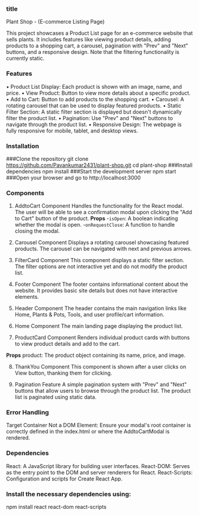 ### title
Plant Shop - (E-commerce Listing Page)

This project showcases a Product List page for an e-commerce website that sells plants. It includes features like viewing product details, adding products to a shopping cart, a carousel, pagination with "Prev" and "Next" buttons, and a responsive design. Note that the filtering functionality is currently static.

### Features
•	Product List Display: Each product is shown with an image, name, and price.
•	View Product: Button to view more details about a specific product.
•	Add to Cart: Button to add products to the shopping cart.
•	Carousel: A rotating carousel that can be used to display featured products.
•	Static Filter Section: A static filter section is displayed but doesn't dynamically filter the product list.
•	Pagination: Use "Prev" and "Next" buttons to navigate through the product list.
•	Responsive Design: The webpage is fully responsive for mobile, tablet, and desktop views.

### Installation

###Clone the repository
    git clone https://github.com/Pavankumar2431/plant-shop.git
    cd plant-shop
###Install dependencies
    npm install
###Start the development server
    npm start
###Open your browser and go to
    http://localhost:3000

### Components

1. AddtoCart Component
Handles the functionality for the React modal. The user will be able to see a confirmation modal upon clicking the "Add to Cart" button of the product.
**Props** 
 -`isOpen`: A boolean indicating whether the modal is open. 
 -`onRequestClose`: A function to handle closing the modal.

2. Carousel Component
Displays a rotating carousel showcasing featured products. The carousel can be navigated with next and previous arrows.

3. FilterCard Component
This component displays a static filter section. The filter options are not interactive yet and do not modify the product list.

4. Footer Component
The footer contains informational content about the website. It provides basic site details but does not have interactive elements.

5. Header Component
The header contains the main navigation links like Home, Plants & Pots, Tools, and user profile/cart information.

6. Home Component
The main landing page displaying the product list.

7. ProductCard Component
Renders individual product cards with buttons to view product details and add to the cart.

**Props** 
product: The product object containing its name, price, and image.

8. ThankYou Component
This component is shown after a user clicks on View button, thanking them for clicking.

9. Pagination Feature
A simple pagination system with "Prev" and "Next" buttons that allow users to browse through the product list. The product list is paginated using static data.

### Error Handling

Target Container Not a DOM Element:
Ensure your modal's root container is correctly defined in the index.html or where the AddtoCartModal is rendered.

### Dependencies

React: A JavaScript library for building user interfaces.
React-DOM: Serves as the entry point to the DOM and server renderers for React.
React-Scripts: Configuration and scripts for Create React App.

### Install the necessary dependencies using:

npm install react react-dom react-scripts
